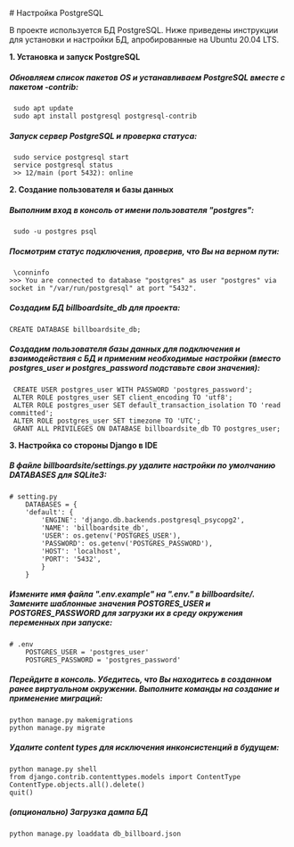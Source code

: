 ﻿﻿# Настройка PostgreSQL

В проекте используется БД PostgreSQL. Ниже приведены инструкции для установки и настройки БД, апробированные на Ubuntu 20.04 LTS.

**1. Установка и запуск PostgreSQL**
##### Обновляем список пакетов OS и устанавливаем PostgreSQL вместе с пакетом -contrib:
     sudo apt update
     sudo apt install postgresql postgresql-contrib
##### Запуск сервер PostgreSQL и проверка статуса:
     sudo service postgresql start
     service postgresql status
     >> 12/main (port 5432): online

**2. Создание пользователя и базы данных**
##### Выполним вход в консоль от имени пользователя "postgres":
     sudo -u postgres psql
##### Посмотрим статус подключения, проверив, что Вы на верном пути:
     \conninfo
    >>> You are connected to database "postgres" as user "postgres" via socket in "/var/run/postgresql" at port "5432".
   ##### Создадим БД *billboardsite_db* для проекта:

    CREATE DATABASE billboardsite_db; 
   ##### Создадим пользователя базы данных для подключения и взаимодействия с БД и применим необходимые настройки (вместо *postgres_user* и *postgres_password* подставьте свои значения):

     CREATE USER postgres_user WITH PASSWORD 'postgres_password';
     ALTER ROLE postgres_user SET client_encoding TO 'utf8';
     ALTER ROLE postgres_user SET default_transaction_isolation TO 'read committed'; 
     ALTER ROLE postgres_user SET timezone TO 'UTC';
     GRANT ALL PRIVILEGES ON DATABASE billboardsite_db TO postgres_user;

**3. Настройка со стороны Django в IDE**
##### В файле *billboardsite/settings.py* удалите настройки по умолчанию DATABASES для SQLite3:
    # setting.py
        DATABASES = {  
        'default': {  
            'ENGINE': 'django.db.backends.postgresql_psycopg2',  
	        'NAME': 'billboardsite_db',  
	        'USER': os.getenv('POSTGRES_USER'),  
		    'PASSWORD': os.getenv('POSTGRES_PASSWORD'),  
	        'HOST': 'localhost',  
	        'PORT': '5432',  
		    }  
        }
   
##### Измените имя файла "*.env.example*" на "*.env.*" в billboardsite/. Замените шаблонные значения POSTGRES_USER  и POSTGRES_PASSWORD для загрузки их в среду окружения переменных при запуске:
    # .env
	    POSTGRES_USER = 'postgres_user'  
	    POSTGRES_PASSWORD = 'postgres_password'
##### Перейдите в консоль. Убедитесь, что Вы находитесь в созданном ранее виртуальном окружении. Выполните команды на создание и применение миграций:    
    python manage.py makemigrations
    python manage.py migrate
##### Удалите **content types** для исключения инконсистенций в будущем:    
    python manage.py shell
    from django.contrib.contenttypes.models import ContentType
    ContentType.objects.all().delete()
    quit()

##### (опционально)  Загрузка дампа БД

    python manage.py loaddata db_billboard.json